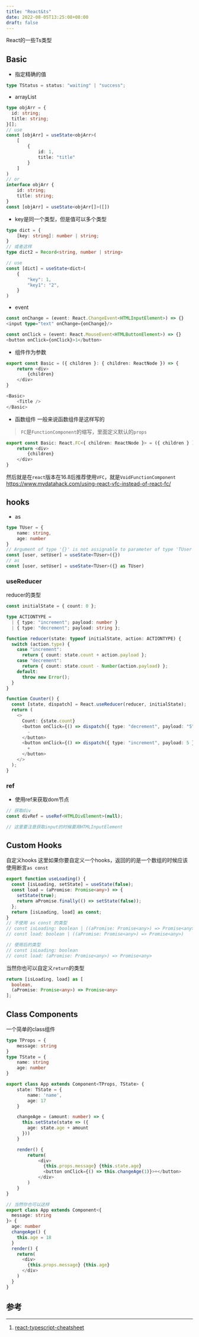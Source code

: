 ```yaml
---
title: "React&ts"
date: 2022-08-05T13:25:08+08:00
draft: false
---
```


React的一些Ts类型
<!--more-->

## Basic
- 指定精确的值
```ts
type TStatus = status: "waiting" | "success";
```
- arrayList
```ts
type objArr = {
  id: string;
  title: string;
}[];
// use
const [objArr] = useState<objArr>(
    [
        {
            id: 1,
            title: "title"
        }
    ]
)
// or
interface objArr {
    id: string;
    title: string;
}
const [objArr] = useState<objArr[]>([])
```

- key是同一个类型，但是值可以多个类型
```ts
type dict = {
    [key: string]: number | string;
}
// 或者这样
type dict2 = Record<string, number | string>

// use
const [dict] = useState<dict>(
    {
        "key": 1,
        "key1": "2",
    }
)
```

- event
```ts
const onChange = (event: React.ChangeEvent<HTMLInputElement>) => {}
<input type="text" onChange={onChange}/>

const onClick = (event: React.MouseEvent<HTMLButtonElement>) => {}
<button onClick={onClick}>1</button>
```

- 组件作为参数
```ts
export const Basic = ({ children }: { children: ReactNode }) => {
    return <div>
        {children}
    </div>
}

<Basic>
    <Title />
</Basic>
```

- 函数组件
一般来说函数组件是这样写的
> `FC`是`FunctionComponent`的缩写，里面定义默认的`props`
```ts
export const Basic: React.FC<{ children: ReactNode }> = ({ children } ) => {
    return <div>
        {children}
    </div>
}
```
然后就是在`react`版本在16.8后推荐使用`VFC`，就是`VoidFunctionComponent`
https://www.mydatahack.com/using-react-vfc-instead-of-react-fc/

## hooks
- as
```ts
type TUser = {
    name: string,
    age: number
}
// Argument of type '{}' is not assignable to parameter of type 'TUser | (() => TUser)'.
const [user, setUser] = useState<TUser>({})
// as
const [user, setUser] = useState<TUser>({} as TUser)
```
### useReducer
reducer的类型
```ts
const initialState = { count: 0 };

type ACTIONTYPE =
  | { type: "increment"; payload: number }
  | { type: "decrement"; payload: string };

function reducer(state: typeof initialState, action: ACTIONTYPE) {
  switch (action.type) {
    case "increment":
      return { count: state.count + action.payload };
    case "decrement":
      return { count: state.count - Number(action.payload) };
    default:
      throw new Error();
  }
}

function Counter() {
  const [state, dispatch] = React.useReducer(reducer, initialState);
  return (
    <>
      Count: {state.count}
      <button onClick={() => dispatch({ type: "decrement", payload: "5" })}>
        -
      </button>
      <button onClick={() => dispatch({ type: "increment", payload: 5 })}>
        +
      </button>
    </>
  );
}
```

### ref
- 使用ref来获取dom节点
```ts
// 获取div
const divRef = useRef<HTMLDivElement>(null);

// 这里要注意获取input的时候要用HTMLInputElement
```

## Custom Hooks
自定义hooks
这里如果你要自定义一个hooks，返回的的是一个数组的时候应该使用断言`as const`
```ts
export function useLoading() {
  const [isLoading, setState] = useState(false);
  const load = (aPromise: Promise<any>) => {
    setState(true);
    return aPromise.finally(() => setState(false));
  };
  return [isLoading, load] as const;
}
// 不使用 as const 的类型
// const isLoading: boolean | ((aPromise: Promise<any>) => Promise<any>)
// const load: boolean | ((aPromise: Promise<any>) => Promise<any>)

// 使用后的类型
// const isLoading: boolean
// const load: (aPromise: Promise<any>) => Promise<any>
```
当然你也可以自定义`return`的类型
```ts
return [isLoading, load] as [
  boolean,
  (aPromise: Promise<any>) => Promise<any>
];
```

## Class Components
一个简单的class组件
```ts
type TProps = {
    message: string
}
type TState = {
    name: string
    age: number
}

export class App extends Component<TProps, TState> {
    state: TState = {
        name: 'name',
        age: 17
    }

    changeAge = (amount: number) => {
      this.setState(state => ({
        age: state.age + amount
      }))
    }

    render() {
        return(
            <div>
              {this.props.message} {this.state.age}
              <button onClick={() => this.changeAge(1)}>+</button>
            </div>
        )
    }
}

// 当然你也可以这样
export class App extends Component<{
  message: string
}> {
  age: number
  changeAge() {
    this.age = 18
  }
  render() {
    return(
      <div>
        {this.props.message} {this.age}
      </div>
    )
  }
}
```

## 参考
___
1. [react-typescript-cheatsheet](https://react-typescript-cheatsheet.netlify.app/)

